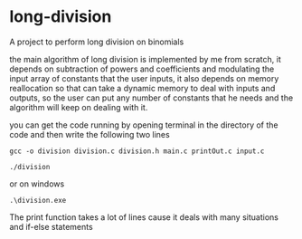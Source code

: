 # long-division
A project to perform long division on binomials

the main algorithm of long division is implemented by me from scratch, it depends on subtraction of powers and coefficients and modulating the input array of constants that the user inputs, it also depends on memory reallocation so that can take a dynamic memory to deal with inputs and outputs, so the user can put any number of constants that he needs and the algorithm will keep on dealing with it.

you can get the code running by opening terminal in the directory of the code and then write the following two lines

  
    gcc -o division division.c division.h main.c printOut.c input.c
    
    ./division
    
or on windows
    
    .\division.exe

The print function takes a lot of lines cause it deals with many situations and if-else statements
